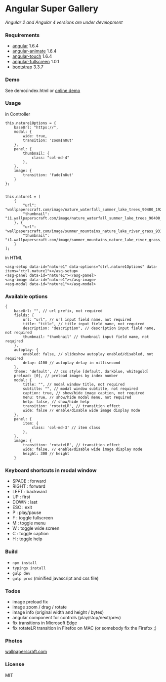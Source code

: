 Angular Super Gallery
===

*Angular 2 and Angular 4 versions are under development*

### Requirements
- [angular](https://github.com/angular/angular.js/tree/v1.6.4) 1.6.4
- [angular-animate](https://github.com/angular/bower-angular-animate/tree/v1.6.4) 1.6.4
- [angular-touch](https://github.com/angular/bower-angular-touch/tree/v1.6.4) 1.6.4
- [angular-fullscreen](https://github.com/fabiobiondi/angular-fullscreen) 1.0.1 
- [bootstrap](https://github.com/twbs/bootstrap/tree/v3.3.7) 3.3.7

### Demo

See demo/index.html or [online demo](http://schalk.hu/projects/angular-super-gallery/demo/)

### Usage

in Controller
```
this.nature1Options = {
    baseUrl: "https://",
    modal: {
        wide: true,
        transition: 'zoomInOut'
    },
    panel: {
        thumbnail: {
            class: "col-md-4"
        },
    },
    image: {
        transition: 'fadeInOut'
    }
};


this.nature1 = [
    {
		"url": "wallpaperscraft.com/image/nature_waterfall_summer_lake_trees_90400_1920x1080.jpg",
		"thumbnail": "i1.wallpaperscraft.com/image/nature_waterfall_summer_lake_trees_90400_300x168.jpg",
	}, {
		"url": "wallpaperscraft.com/image/summer_mountains_nature_lake_river_grass_93164_1920x1080.jpg",
		"thumbnail": "i1.wallpaperscraft.com/image/summer_mountains_nature_lake_river_grass_93164_300x168.jpg",
	}
];
```


in HTML
```
<asg-setup data-id="nature1" data-options="ctrl.nature1Options" data-items="ctrl.nature1"></asg-setup>
<asg-panel data-id="nature1"></asg-panel>
<asg-image data-id="nature1"></asg-image>
<asg-modal data-id="nature1"></asg-modal>
```

### Available options
```
{
    baseUrl: "", // url prefix, not required
    fields: {
        url: "url", // url input field name, not required
        title: "title", // title input field name, not required
        description: "description", // description input field name, not required
        thumbnail: "thumbnail" // thumbnail input field name, not required
    },
    autoplay: {
        enabled: false, // slideshow autoplay enabled/disabled, not required
        delay: 4100 // autoplay delay in millisecond
    },
    theme: 'default', // css style [default, darkblue, whitegold]
    preload: [0], // preload images by index number
    modal: {
        title: "", // modal window title, not required
        subtitle: "", // modal window subtitle, not required
        caption: true, // show/hide image caption, not required
        menu: true, // show/hide modal menu, not required
        help: false, // show/hide help
        transition: 'rotateLR', // transition effect
        wide: false // enable/disable wide image display mode
    },
    panel: {
        item: {
            class: 'col-md-3' // item class
        },
    },
    image: {
        transition: 'rotateLR', // transition effect
        wide: false, // enable/disable wide image display mode
        height: 300 // height
    }
```

### Keyboard shortcuts in modal window
- SPACE : forward
- RIGHT : forward
- LEFT : backward
- UP : first
- DOWN : last
- ESC : exit
- P : play/pause
- F : toggle fullscreen
- M : toggle menu
- W : toggle wide screen
- C : toggle caption
- H : toggle help

### Build
- `npm install`
- `typings install`
- `gulp dev`
- `gulp prod` (minified javascript and css file)

### Todos
- image preload fix
- image zoom / drag / rotate
- image info (original width and height / bytes)
- angular component for controls (play/stop/next/prev)
- fix transitions in Microsoft Edge
- fix rotateLR transition in Firefox on MAC (or somebody fix the Firefox ;)

### Photos
[wallpaperscraft.com](https://wallpaperscraft.com)

### License
MIT